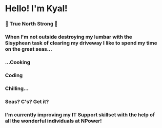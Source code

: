 # Hello! I'm Kyal!
### 🍁 True North Strong 🗻

### When I'm not outside destroying my lumbar with the Sisyphean task of clearing my driveway I like to spend my time on the great seas...

### ...Cooking
### Coding
### Chilling...

### Seas? C's? Get it?

### I'm currently improving my IT Support skillset with the help of all the wonderful individuals at NPower!
